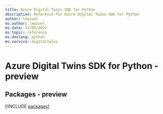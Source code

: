 ```yaml
---
title: Azure Digital Twins SDK for Python
description: Reference for Azure Digital Twins SDK for Python
author: lmazuel
ms.author: lmazuel
ms.data: 12/09/2022
ms.topic: reference
ms.devlang: python
ms.service: digitaltwins
---
```

# Azure Digital Twins SDK for Python - preview
## Packages - preview
[!INCLUDE [packages](digital-twins-index.md)]